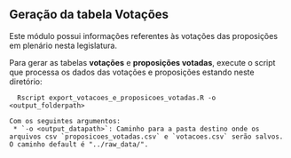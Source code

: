 ## Geração da tabela Votações

Este módulo possui informações referentes às votações das proposições em plenário nesta legislatura.

Para gerar as tabelas **votações** e **proposições votadas**, execute o script que processa os dados das votações e proposições estando neste diretório:
  ```
    Rscript export_votacoes_e_proposicoes_votadas.R -o <output_folderpath> 
  ```
    Com os seguintes argumentos:
     * `-o <output_datapath>`: Caminho para a pasta destino onde os arquivos csv `proposicoes_votadas.csv` e `votacoes.csv` serão salvos. O caminho default é "../raw_data/".
